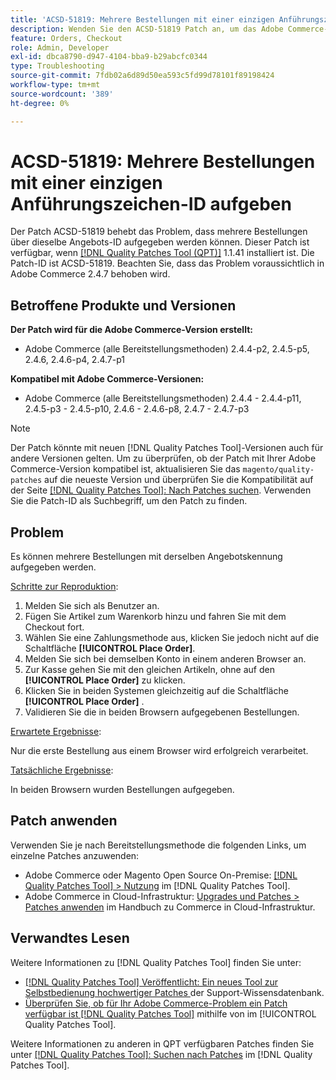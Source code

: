 ```yaml
---
title: 'ACSD-51819: Mehrere Bestellungen mit einer einzigen Anführungszeichen-ID aufgeben'
description: Wenden Sie den ACSD-51819 Patch an, um das Adobe Commerce-Problem zu beheben, bei dem mehrere Bestellungen über dieselbe Angebots-ID aufgegeben werden können.
feature: Orders, Checkout
role: Admin, Developer
exl-id: dbca8790-d947-4104-bba9-b29abcfc0344
type: Troubleshooting
source-git-commit: 7fdb02a6d89d50ea593c5fd99d78101f89198424
workflow-type: tm+mt
source-wordcount: '389'
ht-degree: 0%

---
```


# ACSD-51819: Mehrere Bestellungen mit einer einzigen Anführungszeichen-ID aufgeben

Der Patch ACSD-51819 behebt das Problem, dass mehrere Bestellungen über dieselbe Angebots-ID aufgegeben werden können. Dieser Patch ist verfügbar, wenn [[!DNL Quality Patches Tool (QPT)]](https://experienceleague.adobe.com/en/docs/commerce-operations/tools/quality-patches-tool/quality-patches-tool-to-self-serve-quality-patches) 1.1.41 installiert ist. Die Patch-ID ist ACSD-51819. Beachten Sie, dass das Problem voraussichtlich in Adobe Commerce 2.4.7 behoben wird.

## Betroffene Produkte und Versionen

**Der Patch wird für die Adobe Commerce-Version erstellt:**

* Adobe Commerce (alle Bereitstellungsmethoden) 2.4.4-p2, 2.4.5-p5, 2.4.6, 2.4.6-p4, 2.4.7-p1

**Kompatibel mit Adobe Commerce-Versionen:**

* Adobe Commerce (alle Bereitstellungsmethoden) 2.4.4 - 2.4.4-p11, 2.4.5-p3 - 2.4.5-p10, 2.4.6 - 2.4.6-p8, 2.4.7 - 2.4.7-p3

>[!NOTE]
>
>Der Patch könnte mit neuen [!DNL Quality Patches Tool]-Versionen auch für andere Versionen gelten. Um zu überprüfen, ob der Patch mit Ihrer Adobe Commerce-Version kompatibel ist, aktualisieren Sie das `magento/quality-patches` auf die neueste Version und überprüfen Sie die Kompatibilität auf der Seite [[!DNL Quality Patches Tool]: Nach Patches suchen](https://experienceleague.adobe.com/tools/commerce-quality-patches/index.html). Verwenden Sie die Patch-ID als Suchbegriff, um den Patch zu finden.

## Problem

Es können mehrere Bestellungen mit derselben Angebotskennung aufgegeben werden.

<u>Schritte zur Reproduktion</u>:

1. Melden Sie sich als Benutzer an.
1. Fügen Sie Artikel zum Warenkorb hinzu und fahren Sie mit dem Checkout fort.
1. Wählen Sie eine Zahlungsmethode aus, klicken Sie jedoch nicht auf die Schaltfläche **[!UICONTROL Place Order]**.
1. Melden Sie sich bei demselben Konto in einem anderen Browser an.
1. Zur Kasse gehen Sie mit den gleichen Artikeln, ohne auf den **[!UICONTROL Place Order]** zu klicken.
1. Klicken Sie in beiden Systemen gleichzeitig auf die Schaltfläche **[!UICONTROL Place Order]** .
1. Validieren Sie die in beiden Browsern aufgegebenen Bestellungen.

<u>Erwartete Ergebnisse</u>:

Nur die erste Bestellung aus einem Browser wird erfolgreich verarbeitet.

<u>Tatsächliche Ergebnisse</u>:

In beiden Browsern wurden Bestellungen aufgegeben.

## Patch anwenden

Verwenden Sie je nach Bereitstellungsmethode die folgenden Links, um einzelne Patches anzuwenden:

* Adobe Commerce oder Magento Open Source On-Premise: [[!DNL Quality Patches Tool] > Nutzung](/help/tools/quality-patches-tool/usage.md) im [!DNL Quality Patches Tool].
* Adobe Commerce in Cloud-Infrastruktur: [Upgrades und Patches > Patches anwenden](https://experienceleague.adobe.com/docs/commerce-cloud-service/user-guide/develop/upgrade/apply-patches.html) im Handbuch zu Commerce in Cloud-Infrastruktur.

## Verwandtes Lesen

Weitere Informationen zu [!DNL Quality Patches Tool] finden Sie unter:

* [[!DNL Quality Patches Tool] Veröffentlicht: Ein neues Tool zur Selbstbedienung hochwertiger Patches ](https://experienceleague.adobe.com/en/docs/commerce-operations/tools/quality-patches-tool/quality-patches-tool-to-self-serve-quality-patches) der Support-Wissensdatenbank.
* [Überprüfen Sie, ob für Ihr Adobe Commerce-Problem ein Patch verfügbar ist [!DNL Quality Patches Tool]](/help/tools/quality-patches-tool/patches-available-in-qpt/check-patch-for-magento-issue-with-magento-quality-patches.md) mithilfe von im [!UICONTROL Quality Patches Tool].


Weitere Informationen zu anderen in QPT verfügbaren Patches finden Sie unter [[!DNL Quality Patches Tool]: Suchen nach Patches](https://experienceleague.adobe.com/tools/commerce-quality-patches/index.html) im [!DNL Quality Patches Tool].
